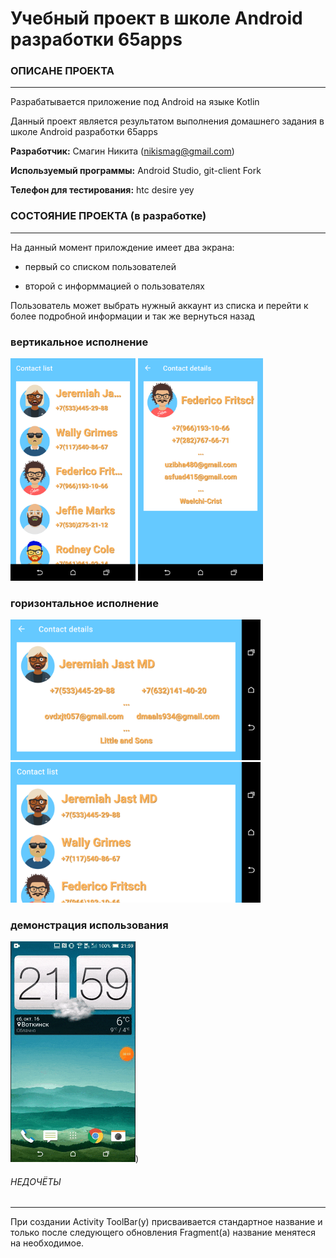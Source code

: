 # Учебный проект в школе Android разработки 65apps

### ОПИСАНЕ ПРОЕКТА
________________
Разрабатывается приложение под Android на языке Kotlin

Данный проект является результатом выполнения домашнего задания в школе Android разработки 65apps

**Разработчик:** Смагин Никита (nikismag@gmail.com)

**Используемый программы:** Android Studio, git-client Fork

**Телефон для тестирования:** htc desire yey


### СОСТОЯНИЕ ПРОЕКТА (в разработке)
________________
На данный момент прилождение имеет два экрана:

* первый со списком пользователей

* второй с информмацией о пользователях

Пользователь может выбрать нужный аккаунт из списка и перейти к более подробной информации и так же вернуться назад

### вертикальное исполнение

<img src="img/User1.png" width="200">
<img src="img/User2.png" width="200">

### горизонтальное исполнение

<img src="img/User3.png" width="400">
<img src="img/User4.png" width="400">

### демонстрация использования

<img src="img/User_gif.gif" width="200">)

###### НЕДОЧЁТЫ
_______________

При создании Activity ToolBar(у) присваивается стандартное название и только после следующего обновления Fragment(а) название менятеся на необходимое.
